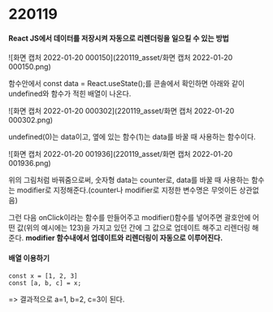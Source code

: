 # 220119

#### React JS에서 데이터를 저장시켜 자동으로 리렌더링을 일으킬 수 있는 방법

![화면 캡처 2022-01-20 000150](220119_asset/화면 캡처 2022-01-20 000150.png)

함수안에서 const data = React.useState();를 콘솔에서 확인하면 아래와 같이 undefined와 함수가 적힌 배열이 나온다.

![화면 캡처 2022-01-20 000302](220119_asset/화면 캡처 2022-01-20 000302.png)

undefined(0)는 data이고, 옆에 있는 함수(1)는 data를 바꿀 때 사용하는 함수이다. 

![화면 캡처 2022-01-20 001936](220119_asset/화면 캡처 2022-01-20 001936.png)

위의 그림처럼 바꿔줌으로써, 숫자형 data는 counter로, data를 바꿀 때 사용하는 함수는 modifier로 지정해준다.(counter나 modifier로 지정한 변수명은 무엇이든 상관없음)

그런 다음 onClick이라는 함수를 만들어주고 modifier()함수를 넣어주면 괄호안에 어떤 값(위의 예시에는 123)을 가지고 있던 간에 그 값으로 업데이트 해주고 리렌더링 해준다. **modifier 함수내에서 업데이트와 리렌더링이 자동으로 이루어진다.**



#### 배열 이용하기

```react
const x = [1, 2, 3]
const [a, b, c] = x;
```

=> 결과적으로 a=1, b=2, c=3이 된다.



